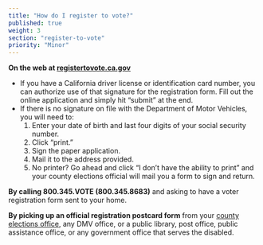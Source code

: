 ```yaml
---
title: "How do I register to vote?"
published: true
weight: 3
section: "register-to-vote"
priority: "Minor"
---
```



**On the web at [registertovote.ca.gov](http://registertovote.ca.gov//)**  
- If you have a California driver license or identification card number, you can authorize use of that signature for the registration form.  Fill out the online application and simply hit “submit” at the end.  
- If there is no signature on file with the Department of Motor Vehicles, you will need to:   
  1. Enter your date of birth and last four digits of your social security number.  
  2. Click “print.”  
  3. Sign the paper application.  
  4. Mail it to the address provided.  
  5. No printer? Go ahead and click “I don’t have the ability to print” and your county elections official will mail you a form to sign and return.  

**By calling 800.345.VOTE (800.345.8683)** and asking to have a voter registration form sent to your home.  

**By picking up an official registration postcard form** from your [county elections 	office](#section-election-office-contact), any DMV office, or a public library, post office, public assistance 	office, or any government office that serves the disabled.
